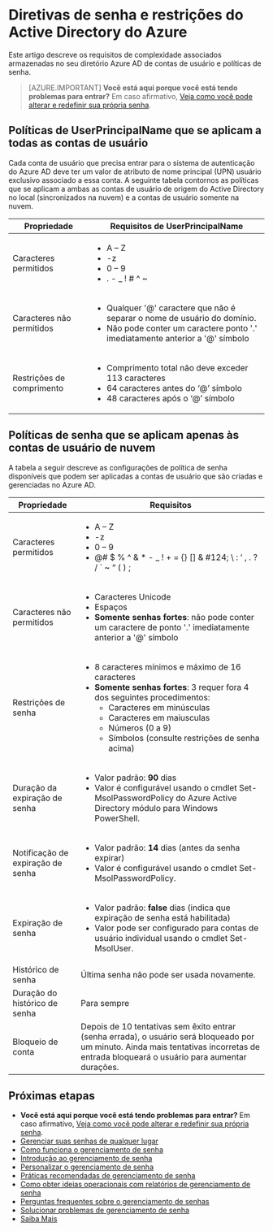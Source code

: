 <properties
    pageTitle="Diretivas de senha e restrições do Active Directory do Azure | Microsoft Azure"
    description="Descreve as políticas que se aplicam a senhas no Active Directory do Azure, incluindo caracteres permitidos, comprimento e vencimento"
  services="active-directory"
    documentationCenter=""
    authors="curtand"
    manager="femila"
    editor=""/>

<tags
    ms.service="active-directory"
    ms.workload="identity"
    ms.tgt_pltfrm="na"
    ms.devlang="na"
    ms.topic="article"
    ms.date="10/04/2016"
    ms.author="curtand"/>


# <a name="password-policies-and-restrictions-in-azure-active-directory"></a>Diretivas de senha e restrições do Active Directory do Azure

Este artigo descreve os requisitos de complexidade associados armazenadas no seu diretório Azure AD de contas de usuário e políticas de senha.

> [AZURE.IMPORTANT] **Você está aqui porque você está tendo problemas para entrar?** Em caso afirmativo, [Veja como você pode alterar e redefinir sua própria senha](active-directory-passwords-update-your-own-password.md).

## <a name="userprincipalname-policies-that-apply-to-all-user-accounts"></a>Políticas de UserPrincipalName que se aplicam a todas as contas de usuário

Cada conta de usuário que precisa entrar para o sistema de autenticação do Azure AD deve ter um valor de atributo de nome principal (UPN) usuário exclusivo associado a essa conta. A seguinte tabela contornos as políticas que se aplicam a ambas as contas de usuário de origem do Active Directory no local (sincronizados na nuvem) e a contas de usuário somente na nuvem.

|   Propriedade           |     Requisitos de UserPrincipalName  |
|   ----------------------- |   ----------------------- |
|  Caracteres permitidos    |  <ul> <li>A – Z</li> <li>-z </li><li>0 – 9</li> <li> . - \_ ! \# ^ \~</li></ul> |
|  Caracteres não permitidos  | <ul> <li>Qualquer '@' caractere que não é separar o nome de usuário do domínio.</li> <li>Não pode conter um caractere ponto '.' imediatamente anterior a '@' símbolo</li></ul> |
| Restrições de comprimento  |       <ul> <li>Comprimento total não deve exceder 113 caracteres</li><li>64 caracteres antes do ‘@’ símbolo</li><li>48 caracteres após o ‘@’ símbolo</li></ul>

## <a name="password-policies-that-apply-only-to-cloud-user-accounts"></a>Políticas de senha que se aplicam apenas às contas de usuário de nuvem

A tabela a seguir descreve as configurações de política de senha disponíveis que podem ser aplicadas a contas de usuário que são criadas e gerenciadas no Azure AD.

|  Propriedade       |    Requisitos          |
|   ----------------------- |   ----------------------- |
|  Caracteres permitidos   |   <ul><li>A – Z</li><li>-z </li><li>0 – 9</li> <li>@# $ % ^ & * - _ ! + = {} [] & #124; \ : ‘ , . ? / ` ~ “ ( ) ;</li></ul> |
|  Caracteres não permitidos   |       <ul><li>Caracteres Unicode</li><li>Espaços</li><li> **Somente senhas fortes**: não pode conter um caractere de ponto '.' imediatamente anterior a '@' símbolo</li></ul> |
|   Restrições de senha | <ul><li>8 caracteres mínimos e máximo de 16 caracteres</li><li>**Somente senhas fortes**: 3 requer fora 4 dos seguintes procedimentos:<ul><li>Caracteres em minúsculas</li><li>Caracteres em maiusculas</li><li>Números (0 a 9)</li><li>Símbolos (consulte restrições de senha acima)</li></ul></li></ul> |
| Duração da expiração de senha      | <ul><li>Valor padrão: **90** dias </li><li>Valor é configurável usando o cmdlet Set-MsolPasswordPolicy do Azure Active Directory módulo para Windows PowerShell.</li></ul> |
| Notificação de expiração de senha |  <ul><li>Valor padrão: **14** dias (antes da senha expirar)</li><li>Valor é configurável usando o cmdlet Set-MsolPasswordPolicy.</li></ul> |
| Expiração de senha |  <ul><li>Valor padrão: **false** dias (indica que expiração de senha está habilitada) </li><li>Valor pode ser configurado para contas de usuário individual usando o cmdlet Set-MsolUser. </li></ul> |
|  Histórico de senha  | Última senha não pode ser usada novamente. |
|  Duração do histórico de senha | Para sempre |
|  Bloqueio de conta | Depois de 10 tentativas sem êxito entrar (senha errada), o usuário será bloqueado por um minuto. Ainda mais tentativas incorretas de entrada bloqueará o usuário para aumentar durações. |


## <a name="next-steps"></a>Próximas etapas

* **Você está aqui porque você está tendo problemas para entrar?** Em caso afirmativo, [Veja como você pode alterar e redefinir sua própria senha](active-directory-passwords-update-your-own-password.md).
* [Gerenciar suas senhas de qualquer lugar](active-directory-passwords.md)
* [Como funciona o gerenciamento de senha](active-directory-passwords-how-it-works.md)
* [Introdução ao gerenciamento de senha](active-directory-passwords-getting-started.md)
* [Personalizar o gerenciamento de senha](active-directory-passwords-customize.md)
* [Práticas recomendadas de gerenciamento de senha](active-directory-passwords-best-practices.md)
* [Como obter ideias operacionais com relatórios de gerenciamento de senha](active-directory-passwords-get-insights.md)
* [Perguntas frequentes sobre o gerenciamento de senhas](active-directory-passwords-faq.md)
* [Solucionar problemas de gerenciamento de senha](active-directory-passwords-troubleshoot.md)
* [Saiba Mais](active-directory-passwords-learn-more.md)
